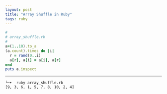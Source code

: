 ```yaml
---
layout: post
title: "Array Shuffle in Ruby"
tags: ruby
---
```


```ruby
#
# array_shuffle.rb
#
a=(1..10).to_a
(a.count).times do |i|
  r = rand(0..i)
  a[r], a[i] = a[i], a[r]
end
puts a.inspect
```

-----

```shell
╰─➤  ruby array_shuffle.rb
[9, 3, 6, 1, 5, 7, 8, 10, 2, 4]
```

